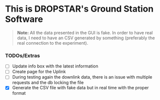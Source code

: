 # This is DROPSTAR's Ground Station Software

> **Note:** All the data presented in the GUI is fake. In order to have real data, I need to have an CSV generated by something (preferably the real connection to the experiment).
### TODOs/Extras

- [ ] Update info box with the latest information
- [ ] Create page for the Uplink
- [ ] During testing again the downlink data, there is an issue with multiple requests and the db locking the file
- [X] Generate the CSV file with fake data but in real time with the proper format